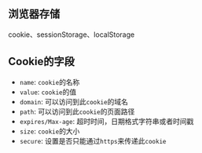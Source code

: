 

## 浏览器存储

cookie、sessionStorage、localStorage

## Cookie的字段

-   `name`: `cookie`的名称
-   `value`: `cookie`的值
-   `domain`: 可以访问到此`cookie`的域名
-   `path`: 可以访问到此`cookie`的页面路径
-   `expires/Max-age`: 超时时间，日期格式字符串或者时间戳
-   `size`: `cookie`的大小
-   `secure`: 设置是否只能通过`https`来传递此`cookie`